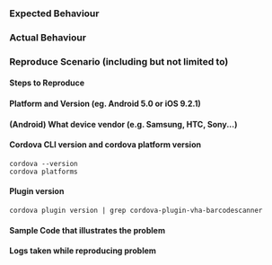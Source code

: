 ### Expected Behaviour

### Actual Behaviour

### Reproduce Scenario (including but not limited to)

#### Steps to Reproduce

#### Platform and Version (eg. Android 5.0 or iOS 9.2.1)

#### (Android) What device vendor (e.g. Samsung, HTC, Sony...)

#### Cordova CLI version and cordova platform version

    cordova --version
    cordova platforms

#### Plugin version

    cordova plugin version | grep cordova-plugin-vha-barcodescanner

#### Sample Code that illustrates the problem

#### Logs taken while reproducing problem
